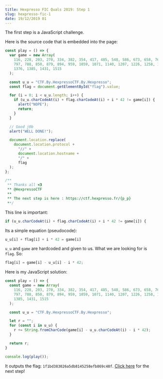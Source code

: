 ```yaml
---
title: Hexpresso FIC Quals 2019: Step 1
slug: hexpresso-fic-1
date: 19/12/2019 01
---
```


The first step is a JavaScript challenge.

Here is the source code that is embedded into the page:

```javascript
const play = () => {
  var game = new Array(
    116, 228, 203, 270, 334, 382, 354, 417, 485, 548, 586, 673, 658, 761, 801,
    797, 788, 850, 879, 894, 959, 1059, 1071, 1140, 1207, 1226, 1258, 1305,
    1376, 1385, 1431, 1515
  );

  const u_u = "CTF.By.HexpressoCTF.By.Hexpresso";
  const flag = document.getElementById("flag").value;

  for (i = 0; i < u_u.length; i++) {
    if (u_u.charCodeAt(i) + flag.charCodeAt(i) + i * 42 != game[i]) {
      alert("NOPE");
      return;
    }
  }

  // Good j0b
  alert("WELL DONE!");

  document.location.replace(
    document.location.protocol +
      "//" +
      document.location.hostname +
      "/" +
      flag
  );
};

/**
 ** Thanks all <3
 ** @HexpressoCTF
 **
 ** The next step is here : https://ctf.hexpresso.fr/{p_p}
 **/
```

This line is important:

```javascript
if (u_u.charCodeAt(i) + flag.charCodeAt(i) + i * 42 != game[i]) {
```

Its a simple equation (pseudocode):

```javascript
u_u[i] + flag[i] + i * 42 = game[i]
```

`u_u` and `game` are hardcoded and given to us. What we are looking for is
`flag`. So:

```javascript
flag[i] = game[i] - u_u[i] - i * 42;
```

Here is my JavaScript solution:

``` javascript
const play = () => {
  const game = new Array(
    116, 228, 203, 270, 334, 382, 354, 417, 485, 548, 586, 673, 658, 761, 801,
    797, 788, 850, 879, 894, 959, 1059, 1071, 1140, 1207, 1226, 1258, 1305, 1376,
    1385, 1431, 1515
  );

  const u_u = "CTF.By.HexpressoCTF.By.Hexpresso";

  let r = "";
  for (const i in u_u) {
    r += String.fromCharCode(game[i] - u_u.charCodeAt(i) - i * 42);
  }

  return r;
}

console.log(play());
```

It outputs the flag: `1f1bd383026a5db8145258efb869c48f`. [Click here](/hexpresso-fic-2) for the next step!